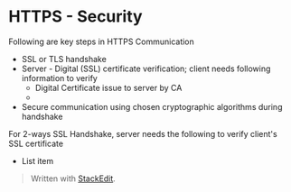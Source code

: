 
# HTTPS - Security

Following are key steps in HTTPS Communication

 - SSL or TLS handshake
 - Server - Digital (SSL) certificate verification; client needs following information to verify
	 - Digital Certificate issue to server by CA
	 - 
 - Secure communication using chosen cryptographic algorithms during handshake

For 2-ways SSL Handshake, server needs the following to verify client's SSL certificate

 - List item

> Written with [StackEdit](https://stackedit.io/).
<!--stackedit_data:
eyJoaXN0b3J5IjpbOTc1NTE4MjMzXX0=
-->